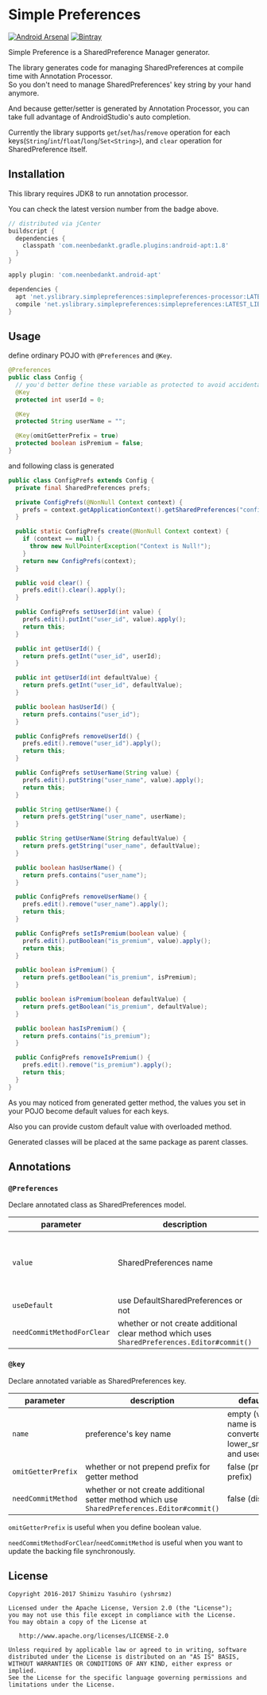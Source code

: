 Simple Preferences
===

[![Android Arsenal](https://img.shields.io/badge/Android%20Arsenal-Simple%20Preferences-brightgreen.svg?style=flat)](http://android-arsenal.com/details/1/3233)
[![Bintray](https://img.shields.io/bintray/v/yshrsmz/maven/simplepreferences.svg)](https://bintray.com/yshrsmz/maven/licenseadapter/view)

Simple Preference is a SharedPreference Manager generator.

The library generates code for managing SharedPreferences at compile time with Annotation Processor.  
So you don't need to manage SharedPreferences' key string by your hand anymore.

And because getter/setter is generated by Annotation Processor, you can take full advantage of AndroidStudio's auto completion.

Currently the library supports `get`/`set`/`has`/`remove` operation for each keys(`String`/`int`/`float`/`long`/`Set<String>`), and `clear` operation for SharedPreference itself.


## Installation

This library requires JDK8 to run annotation processor.

You can check the latest version number from the badge above.

```groovy
// distributed via jCenter
buildscript {
  dependencies {
    classpath 'com.neenbedankt.gradle.plugins:android-apt:1.8'
  }
}

apply plugin: 'com.neenbedankt.android-apt'

dependencies {
  apt 'net.yslibrary.simplepreferences:simplepreferences-processor:LATEST_LIBRARY_VERSION'
  compile 'net.yslibrary.simplepreferences:simplepreferences:LATEST_LIBRARY_VERSION'
}
```

## Usage

define ordinary POJO with `@Preferences` and `@Key`.

```java
@Preferences
public class Config {
  // you'd better define these variable as protected to avoid accidental access
  @Key
  protected int userId = 0;

  @Key
  protected String userName = "";

  @Key(omitGetterPrefix = true)
  protected boolean isPremium = false;
}

```


and following class is generated

```java
public class ConfigPrefs extends Config {
  private final SharedPreferences prefs;

  private ConfigPrefs(@NonNull Context context) {
    prefs = context.getApplicationContext().getSharedPreferences("config", Context.MODE_PRIVATE);
  }

  public static ConfigPrefs create(@NonNull Context context) {
    if (context == null) {
      throw new NullPointerException("Context is Null!");
    }
    return new ConfigPrefs(context);
  }

  public void clear() {
    prefs.edit().clear().apply();
  }

  public ConfigPrefs setUserId(int value) {
    prefs.edit().putInt("user_id", value).apply();
    return this;
  }

  public int getUserId() {
    return prefs.getInt("user_id", userId);
  }

  public int getUserId(int defaultValue) {
    return prefs.getInt("user_id", defaultValue);
  }

  public boolean hasUserId() {
    return prefs.contains("user_id");
  }

  public ConfigPrefs removeUserId() {
    prefs.edit().remove("user_id").apply();
    return this;
  }

  public ConfigPrefs setUserName(String value) {
    prefs.edit().putString("user_name", value).apply();
    return this;
  }

  public String getUserName() {
    return prefs.getString("user_name", userName);
  }

  public String getUserName(String defaultValue) {
    return prefs.getString("user_name", defaultValue);
  }

  public boolean hasUserName() {
    return prefs.contains("user_name");
  }

  public ConfigPrefs removeUserName() {
    prefs.edit().remove("user_name").apply();
    return this;
  }

  public ConfigPrefs setIsPremium(boolean value) {
    prefs.edit().putBoolean("is_premium", value).apply();
    return this;
  }

  public boolean isPremium() {
    return prefs.getBoolean("is_premium", isPremium);
  }

  public boolean isPremium(boolean defaultValue) {
    return prefs.getBoolean("is_premium", defaultValue);
  }

  public boolean hasIsPremium() {
    return prefs.contains("is_premium");
  }

  public ConfigPrefs removeIsPremium() {
    prefs.edit().remove("is_premium").apply();
    return this;
  }
}
```

As you may noticed from generated getter method, the values you set in your POJO become default values for each keys.

Also you can provide custom default value with overloaded method.


Generated classes will be placed at the same package as parent classes.

## Annotations

### `@Preferences`

Declare annotated class as SharedPreferences model.

| parameter | description | default vale |
|---|---|---|
| `value` | SharedPreferences name | empty (class name is converted to lower_snake_case and used as SharedPreferences name) |
| `useDefault` | use DefaultSharedPreferences or not | false |
| `needCommitMethodForClear` | whether or not create additional clear method which uses `SharedPreferences.Editor#commit()` | false |


### `@key`

Declare annotated variable as SharedPreferences key.

| parameter | description | default vale |
|---|---|---|
| `name` | preference's key name | empty (variable name is converted to lower_snake_case and used as key) |
| `omitGetterPrefix` | whether or not prepend prefix for getter method | false (prepend prefix) |
| `needCommitMethod` | whether or not create additional setter method which use `SharedPreferences.Editor#commit()` | false (disabled) |

`omitGetterPrefix` is useful when you define boolean value.

`needCommitMethodForClear`/`needCommitMethod` is useful when you want to update the backing file synchronously.


License
-------

    Copyright 2016-2017 Shimizu Yasuhiro (yshrsmz)

    Licensed under the Apache License, Version 2.0 (the "License");
    you may not use this file except in compliance with the License.
    You may obtain a copy of the License at

       http://www.apache.org/licenses/LICENSE-2.0

    Unless required by applicable law or agreed to in writing, software
    distributed under the License is distributed on an "AS IS" BASIS,
    WITHOUT WARRANTIES OR CONDITIONS OF ANY KIND, either express or implied.
    See the License for the specific language governing permissions and
    limitations under the License.
